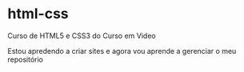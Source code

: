 # html-css
 Curso de HTML5 e CSS3 do Curso em Video
 
 Estou apredendo a criar sites e agora vou aprende a gerenciar o meu repositório
